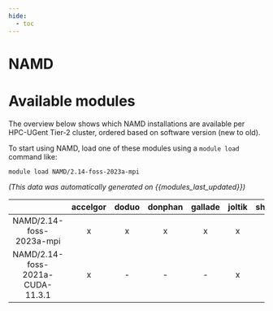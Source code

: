 ```yaml
---
hide:
  - toc
---
```


NAMD
====

# Available modules


The overview below shows which NAMD installations are available per HPC-UGent Tier-2 cluster, ordered based on software version (new to old).

To start using NAMD, load one of these modules using a `module load` command like:

```shell
module load NAMD/2.14-foss-2023a-mpi
```

*(This data was automatically generated on {{modules_last_updated}})*  

| |accelgor|doduo|donphan|gallade|joltik|shinx|skitty|
| :---: | :---: | :---: | :---: | :---: | :---: | :---: | :---: |
|NAMD/2.14-foss-2023a-mpi|x|x|x|x|x|-|-|
|NAMD/2.14-foss-2021a-CUDA-11.3.1|x|-|-|-|x|-|-|
